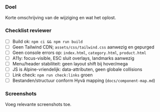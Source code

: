 ### Doel

Korte omschrijving van de wijziging en wat het oplost.

### Checklist reviewer

- [ ] Build ok: `npm ci && npm run build`
- [ ] Geen Tailwind CDN; `assets/css/tailwind.css` aanwezig en gepurged
- [ ] Geen console errors op: `index.html`, `category.html`, `product.html`
- [ ] A11y: focus-visible, ESC sluit overlays, landmarks aanwezig
- [ ] Menu/header stabiliteit: geen layout shift bij hover/mega
- [ ] JS is Alpine-vriendelijk: data-attributen, geen globale collisions
- [ ] Link check: `npm run check:links` groen
- [ ] Bestanden/structuur conform Hyvä mapping (`docs/component-map.md`)

### Screenshots

Voeg relevante screenshots toe.


